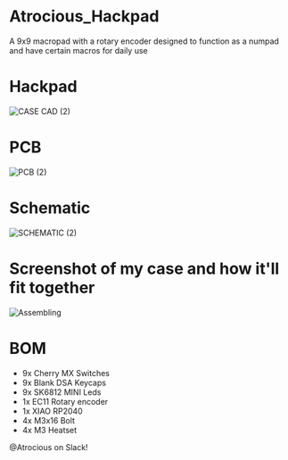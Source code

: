 # Atrocious_Hackpad
A 9x9 macropad with a rotary encoder designed to function as a numpad and have certain macros for daily use

# Hackpad
![CASE CAD (2)](https://github.com/user-attachments/assets/15c149be-7ff3-479e-a1c1-0c1dfb543d25)
# PCB
![PCB (2)](https://github.com/user-attachments/assets/7b92f9f6-ffad-4c86-979e-9c976a0a7e27)
# Schematic
![SCHEMATIC (2)](https://github.com/user-attachments/assets/109e653f-24ff-4892-a571-c9c5e9e7feff)

# Screenshot of my case and how it'll fit together
![Assembling](https://github.com/user-attachments/assets/04528d86-4f94-40c3-8d1c-15122093e84d)


# BOM
- 9x Cherry MX Switches
- 9x Blank DSA Keycaps
- 9x SK6812 MINI Leds
- 1x EC11 Rotary encoder
- 1x XIAO RP2040
- 4x M3x16 Bolt
- 4x M3 Heatset

@Atrocious on Slack!
